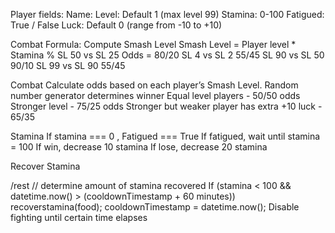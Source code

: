 Player fields: 
	Name: 
	Level: Default 1 (max level 99)
	Stamina: 0-100
	Fatigued: True / False 
	Luck: Default 0 (range from -10 to +10)
	
Combat Formula:
Compute Smash Level
Smash Level = Player level * Stamina %
SL 50 vs SL 25
Odds = 80/20
SL 4 vs SL 2
55/45
SL 90 vs SL 50
90/10
SL 99 vs SL 90
55/45

Combat
	Calculate odds based on each player’s Smash Level. Random number generator determines winner
	Equal level players - 50/50 odds
	Stronger level - 75/25 odds
	Stronger but weaker player has extra +10 luck - 65/35

Stamina
	If stamina === 0 , Fatigued === True
	If fatigued, wait until stamina = 100
	If win, decrease 10 stamina
	If lose, decrease 20 stamina 

Recover Stamina 

/rest
	// determine amount of stamina recovered
	If (stamina < 100 && datetime.now() > (cooldownTimestamp + 60 minutes))
		recoverstamina(food);
		cooldownTimestamp = datetime.now();
	Disable fighting until certain time elapses
